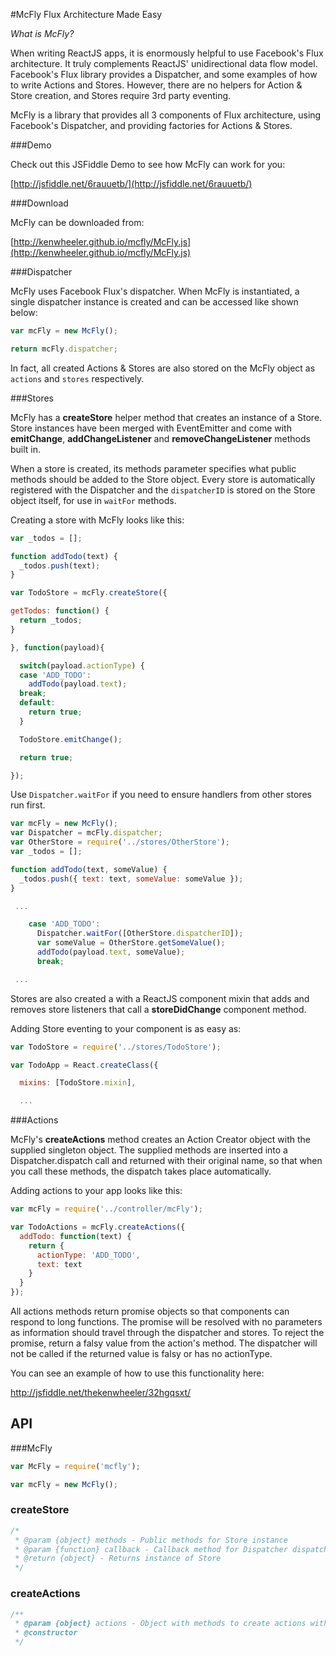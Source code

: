 #McFly
Flux Architecture Made Easy

*What is McFly?*

When writing ReactJS apps, it is enormously helpful to use Facebook's Flux architecture. It truly complements ReactJS' unidirectional data flow model. Facebook's Flux library provides a Dispatcher, and some examples of how to write Actions and Stores. However, there are no helpers for Action & Store creation, and Stores require 3rd party eventing.

McFly is a library that provides all 3 components of Flux architecture, using Facebook's Dispatcher, and providing factories for Actions & Stores.

###Demo

Check out this JSFiddle Demo to see how McFly can work for you:

[http://jsfiddle.net/6rauuetb/](http://jsfiddle.net/6rauuetb/)

###Download

McFly can be downloaded from:

[http://kenwheeler.github.io/mcfly/McFly.js](http://kenwheeler.github.io/mcfly/McFly.js)

###Dispatcher

McFly uses Facebook Flux's dispatcher. When McFly is instantiated, a single dispatcher instance is created and can be accessed like shown below:

```javascript
var mcFly = new McFly();

return mcFly.dispatcher;
```
In fact, all created Actions & Stores are also stored on the McFly object as `actions` and `stores` respectively.

###Stores

McFly has a **createStore** helper method that creates an instance of a Store. Store instances have been merged with EventEmitter and come with **emitChange**, **addChangeListener** and **removeChangeListener** methods built in.

When a store is created, its methods parameter specifies what public methods should be added to the Store object. Every store is automatically registered with the Dispatcher and the `dispatcherID` is stored on the Store object itself, for use in `waitFor` methods.

Creating a store with McFly looks like this:

```javascript
var _todos = [];

function addTodo(text) {
  _todos.push(text);
}

var TodoStore = mcFly.createStore({

getTodos: function() {
  return _todos;
}

}, function(payload){

  switch(payload.actionType) {
  case 'ADD_TODO':
    addTodo(payload.text);
  break;
  default:
    return true;
  }

  TodoStore.emitChange();

  return true;

});
```

Use `Dispatcher.waitFor` if you need to ensure handlers from other stores run first.

```javascript
var mcFly = new McFly();
var Dispatcher = mcFly.dispatcher;
var OtherStore = require('../stores/OtherStore');
var _todos = [];

function addTodo(text, someValue) {
  _todos.push({ text: text, someValue: someValue });
}

 ...

    case 'ADD_TODO':
      Dispatcher.waitFor([OtherStore.dispatcherID]);
      var someValue = OtherStore.getSomeValue();
      addTodo(payload.text, someValue);
      break;

 ...
```

Stores are also created a with a ReactJS component mixin that adds and removes store listeners that call a **storeDidChange** component method.

Adding Store eventing to your component is as easy as:

```javascript
var TodoStore = require('../stores/TodoStore');

var TodoApp = React.createClass({

  mixins: [TodoStore.mixin],

  ...
```
###Actions

McFly's **createActions** method creates an Action Creator object with the supplied singleton object. The supplied methods are inserted into a Dispatcher.dispatch call and returned with their original name, so that when you call these methods, the dispatch takes place automatically.

Adding actions to your app looks like this:

```javascript
var mcFly = require('../controller/mcFly');

var TodoActions = mcFly.createActions({
  addTodo: function(text) {
    return {
      actionType: 'ADD_TODO',
      text: text
    }
  }
});
```

All actions methods return promise objects so that components can respond to long functions. The promise will be resolved with no parameters as information should travel through the dispatcher and stores. To reject the promise, return a falsy value from the action's method. The dispatcher will not be called if the returned value is falsy or has no actionType.

You can see an example of how to use this functionality here:

http://jsfiddle.net/thekenwheeler/32hgqsxt/

## API

###McFly

```javascript
var McFly = require('mcfly');

var mcFly = new McFly();
```

### createStore

```javascript
/*
 * @param {object} methods - Public methods for Store instance
 * @param {function} callback - Callback method for Dispatcher dispatches
 * @return {object} - Returns instance of Store
 */
```

### createActions

```javascript
/**
 * @param {object} actions - Object with methods to create actions with
 * @constructor
 */
```
